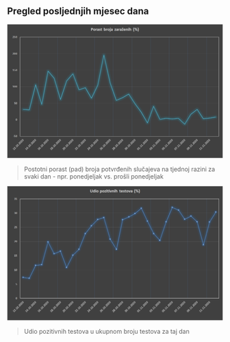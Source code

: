 ## Pregled posljednjih mjesec dana

![image](/grafovi/1211_zarazeni.png)

> Postotni porast (pad) broja potvrđenih slučajeva na tjednoj razini za svaki dan - npr. ponedjeljak vs. prošli ponedjeljak



![image](/grafovi/1211_testovi.png)

> Udio pozitivnih testova u ukupnom broju testova za taj dan

